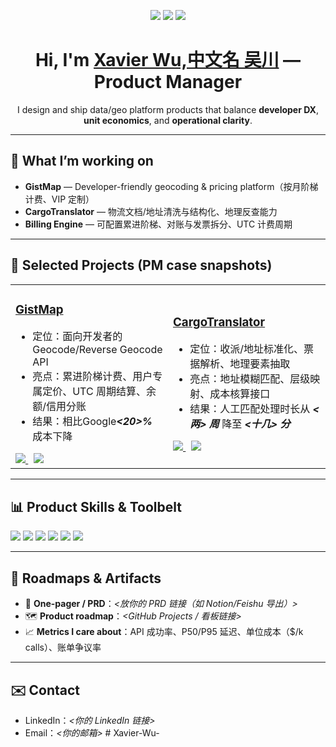 <!-- 顶部横幅（可换自己的图，或先删掉） -->
<p align="center">
  <img src="https://img.shields.io/badge/Role-Product%20Manager-4B8BFF" />
  <img src="https://img.shields.io/badge/Focus-Geo%20APIs%20%7C%20Billing%20%7C%20Platform-blueviolet" />
  <img src="https://img.shields.io/badge/Location-🌏-brightgreen" />
</p>

<h1 align="center">Hi, I'm <a href="https://github.com/ciby9833">Xavier Wu,中文名 吴川</a> — Product Manager</h1>

<p align="center">
  I design and ship data/geo platform products that balance <b>developer DX</b>, <b>unit economics</b>, and <b>operational clarity</b>.
</p>

---

## 🔭 What I’m working on
- **GistMap** — Developer-friendly geocoding & pricing platform（按月阶梯计费、VIP 定制）
- **CargoTranslator** — 物流文档/地址清洗与结构化、地理反查能力
- **Billing Engine** — 可配置累进阶梯、对账与发票拆分、UTC 计费周期

---

## 🚀 Selected Projects (PM case snapshots)

<table>
  <tr>
    <td width="50%">
      <h3><a href="https://github.com/ciby9833/GistMap">GistMap</a></h3>
      <ul>
        <li>定位：面向开发者的 Geocode/Reverse Geocode API</li>
        <li>亮点：累进阶梯计费、用户专属定价、UTC 周期结算、余额/信用分账</li>
        <li>结果：相比Google<b><i>&lt;20&gt;%</i></b> 成本下降
      </ul>
      <a href="https://github.com/ciby9833/GistMap">
        <img src="https://img.shields.io/badge/Repo-GistMap-black?logo=github"/>
      </a>
      &nbsp;
      <img src="https://img.shields.io/badge/Stack-NestJS%20%7C%20Postgres%20%7C%20PostGIS%20%7C%20FAISS-lightgrey"/>
    </td>
    <td width="50%">
      <h3><a href="https://github.com/ciby9833/CargoTranslator">CargoTranslator</a></h3>
      <ul>
        <li>定位：收派/地址标准化、票据解析、地理要素抽取</li>
        <li>亮点：地址模糊匹配、层级映射、成本核算接口</li>
        <li>结果：人工匹配处理时长从 <b><i>&lt;两&gt; 周</i></b> 降至 <b><i>&lt;十几&gt; 分</i></b></li>
      </ul>
      <a href="https://github.com/ciby9833/CargoTranslator">
        <img src="https://img.shields.io/badge/Repo-CargoTranslator-black?logo=github"/>
      </a>
      &nbsp;
      <img src="https://img.shields.io/badge/Focus-Address%20Clean%20%7C%20RL%20heuristics-blue"/>
    </td>
  </tr>
</table>

---

## 📊 Product Skills & Toolbelt
<p>
  <img src="https://img.shields.io/badge/PM-Jobs%20To%20Be%20Done%20%7C%20PRD%20%7C%20A/B%20-blue" />
  <img src="https://img.shields.io/badge/Analytics-SQL%20%7C%20Amplitude%20%7C%20GA4-success" />
  <img src="https://img.shields.io/badge/Design-Figma%20%7C%20Userflow%20%7C%20Wireframe-ff69b4" />
  <img src="https://img.shields.io/badge/Dev-API%20Design%20%7C%20REST%20%7C%20OpenAPI-informational" />
  <img src="https://img.shields.io/badge/Data-PostgreSQL%20%7C%20PostGIS%20%7C%20DuckDB-lightgrey" />
  <img src="https://img.shields.io/badge/Cloud-AWS%20%7C%20GCP%20%7C%20Vercel-yellow" />
</p>

---

## 🧭 Roadmaps & Artifacts
- 📄 **One-pager / PRD**：<i>&lt;放你的 PRD 链接（如 Notion/Feishu 导出）&gt;</i>  
- 🗺 **Product roadmap**：<i>&lt;GitHub Projects / 看板链接&gt;</i>  
- 📈 **Metrics I care about**：API 成功率、P50/P95 延迟、单位成本（$/k calls）、账单争议率

---

## ✉️ Contact
- LinkedIn：<i>&lt;你的 LinkedIn 链接&gt;</i>  
- Email：<i>&lt;你的邮箱&gt;</i>  # Xavier-Wu-
